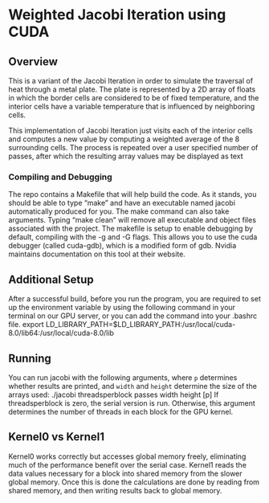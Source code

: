 # Weighted Jacobi Iteration using CUDA

## Overview
This is a variant of the Jacobi Iteration in order to simulate the traversal of heat through a metal plate. The plate is represented by a 2D array of floats in which the border cells are considered to be of fixed temperature, and the interior cells have a variable temperature that is influenced by neighboring cells.

This implementation of Jacobi Iteration just visits each of the interior cells and computes a new value by computing a weighted average of the 8 surrounding cells. The process is repeated over a user specified number of passes, after which the resulting array values may be displayed as text

### Compiling and Debugging
The repo contains a Makefile that will help build the code. As it stands, you should be able to type “make” and have an executable named jacobi automatically produced for you. The make command can also take arguments. Typing “make clean” will remove all executable and object files associated with the project.
The makefile is setup to enable debugging by default, compiling with the -g and -G flags. This allows you to use the cuda debugger (called cuda-gdb), which is a modified form of gdb. Nvidia maintains documentation on this tool at their website.

## Additional Setup
After a successful build, before you run the program, you are required to set up the environment variable by using the following command in your terminal on our GPU server, or you can add the command into your .bashrc file.
export LD_LIBRARY_PATH=$LD_LIBRARY_PATH:/usr/local/cuda-8.0/lib64:/usr/local/cuda-8.0/lib

## Running
You can run jacobi with the following arguments, where `p` determines whether results are printed, and `width` and `height` determine the size of the arrays used:
./jacobi threadsperblock passes width height [p]
If threadsperblock is zero, the serial version is run. Otherwise, this argument determines the number of threads in each block for the GPU kernel.

## Kernel0 vs Kernel1
Kernel0 works correctly but accesses global memory freely, eliminating much of the performance benefit over the serial case. 
Kernel1 reads the data values necessary for a block into shared memory from the slower global memory. Once this is done the calculations are done by reading from shared memory, and then writing results back to global memory.
